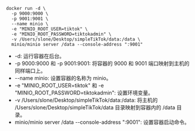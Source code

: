 ```
docker run -d \
  -p 9000:9000 \
  -p 9001:9001 \
  --name minio \
  -e "MINIO_ROOT_USER=tiktok" \
  -e "MINIO_ROOT_PASSWORD=tiktokadmin" \
  -v /Users/slone/Desktop/simpleTikTok/data:/data \
  minio/minio server /data --console-address ":9001"
```
- -d: 运行容器在后台。
- -p 9000:9000 和 -p 9001:9001: 将容器的 9000 和 9001 端口映射到主机的同样端口上。
- --name minio: 设置容器的名称为 minio。
- -e "MINIO_ROOT_USER=tiktok" 和 -e "MINIO_ROOT_PASSWORD=tiktokadmin": 设置环境变量。
- -v /Users/slone/Desktop/simpleTikTok/data:/data: 将主机的 
/Users/slone/Desktop/simpleTikTok/data 目录映射到容器内的 /data 目录。
- minio/minio server /data --console-address ":9001": 设置容器启动命令。